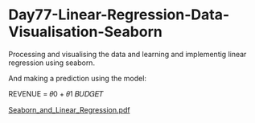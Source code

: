 # Day77-Linear-Regression-Data-Visualisation-Seaborn
Processing and visualising the data and learning and implementig linear regression using seaborn.

And making a prediction using the model:

REVENUE = 𝜃0 + 𝜃1 𝐵𝑈𝐷𝐺𝐸𝑇

[Seaborn_and_Linear_Regression.pdf](https://github.com/batgit39/Day77-Linear-Regression-Data-Visualisation-Seaborn/files/11627623/Seaborn_and_Linear_Regression.pdf)
